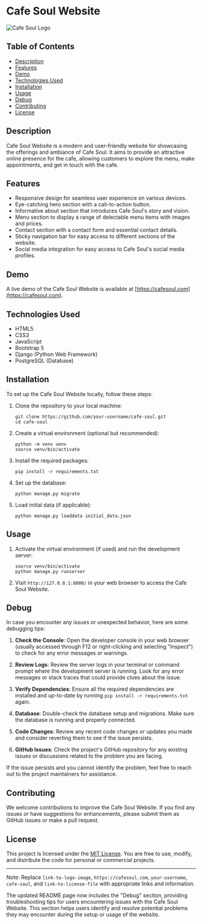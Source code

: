 

# Cafe Soul Website

![Cafe Soul Logo](link-to-logo-image)

## Table of Contents

- [Description](#description)
- [Features](#features)
- [Demo](#demo)
- [Technologies Used](#technologies-used)
- [Installation](#installation)
- [Usage](#usage)
- [Debug](#debug)
- [Contributing](#contributing)
- [License](#license)

## Description

Cafe Soul Website is a modern and user-friendly website for showcasing the offerings and ambiance of Cafe Soul. It aims to provide an attractive online presence for the cafe, allowing customers to explore the menu, make appointments, and get in touch with the cafe.

## Features

- Responsive design for seamless user experience on various devices.
- Eye-catching hero section with a call-to-action button.
- Informative about section that introduces Cafe Soul's story and vision.
- Menu section to display a range of delectable menu items with images and prices.
- Contact section with a contact form and essential contact details.
- Sticky navigation bar for easy access to different sections of the website.
- Social media integration for easy access to Cafe Soul's social media profiles.

## Demo

A live demo of the Cafe Soul Website is available at [https://cafesoul.com](https://cafesoul.com).

## Technologies Used

- HTML5
- CSS3
- JavaScript
- Bootstrap 5
- Django (Python Web Framework)
- PostgreSQL (Database)

## Installation

To set up the Cafe Soul Website locally, follow these steps:

1. Clone the repository to your local machine:
   ```
   git clone https://github.com/your-username/cafe-soul.git
   cd cafe-soul
   ```

2. Create a virtual environment (optional but recommended):
   ```
   python -m venv venv
   source venv/bin/activate
   ```

3. Install the required packages:
   ```
   pip install -r requirements.txt
   ```

4. Set up the database:
   ```
   python manage.py migrate
   ```

5. Load initial data (if applicable):
   ```
   python manage.py loaddata initial_data.json
   ```

## Usage

1. Activate the virtual environment (if used) and run the development server:
   ```
   source venv/bin/activate
   python manage.py runserver
   ```

2. Visit `http://127.0.0.1:8000/` in your web browser to access the Cafe Soul Website.

## Debug

In case you encounter any issues or unexpected behavior, here are some debugging tips:

1. **Check the Console**: Open the developer console in your web browser (usually accessed through F12 or right-clicking and selecting "Inspect") to check for any error messages or warnings.

2. **Review Logs**: Review the server logs in your terminal or command prompt where the development server is running. Look for any error messages or stack traces that could provide clues about the issue.

3. **Verify Dependencies**: Ensure all the required dependencies are installed and up-to-date by running `pip install -r requirements.txt` again.

4. **Database**: Double-check the database setup and migrations. Make sure the database is running and properly connected.

5. **Code Changes**: Review any recent code changes or updates you made and consider reverting them to see if the issue persists.

6. **GitHub Issues**: Check the project's GitHub repository for any existing issues or discussions related to the problem you are facing.

If the issue persists and you cannot identify the problem, feel free to reach out to the project maintainers for assistance.

## Contributing

We welcome contributions to improve the Cafe Soul Website. If you find any issues or have suggestions for enhancements, please submit them as GitHub issues or make a pull request.

## License

This project is licensed under the [MIT License](link-to-license-file). You are free to use, modify, and distribute the code for personal or commercial projects.

---

Note: Replace `link-to-logo-image`, `https://cafesoul.com`, `your-username`, `cafe-soul`, and `link-to-license-file` with appropriate links and information.

The updated README page now includes the "Debug" section, providing troubleshooting tips for users encountering issues with the Cafe Soul Website. This section helps users identify and resolve potential problems they may encounter during the setup or usage of the website.

